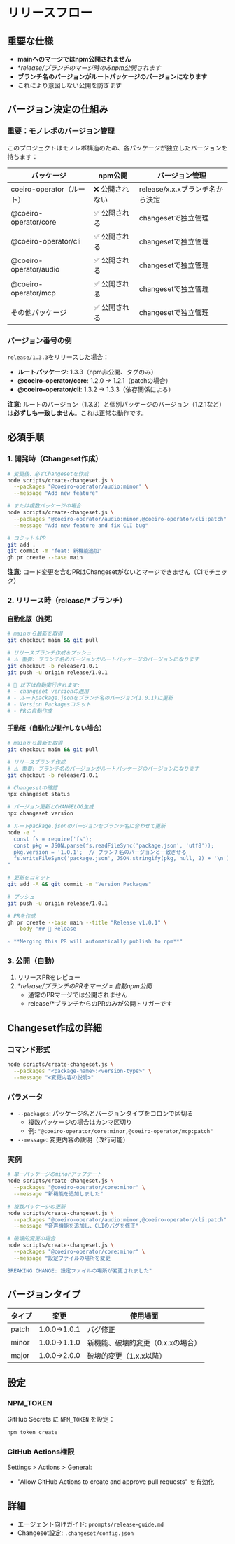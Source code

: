 # リリースフロー

## 重要な仕様
- **mainへのマージではnpm公開されません**
- **release/*ブランチのマージ時のみnpm公開されます**
- **ブランチ名のバージョンがルートパッケージのバージョンになります**
- これにより意図しない公開を防ぎます

## バージョン決定の仕組み

### 重要：モノレポのバージョン管理

このプロジェクトはモノレポ構造のため、各パッケージが独立したバージョンを持ちます：

| パッケージ | npm公開 | バージョン管理 |
|-----------|---------|---------------|
| coeiro-operator（ルート） | ❌ 公開されない | release/x.x.xブランチ名から決定 |
| @coeiro-operator/core | ✅ 公開される | changesetで独立管理 |
| @coeiro-operator/cli | ✅ 公開される | changesetで独立管理 |
| @coeiro-operator/audio | ✅ 公開される | changesetで独立管理 |
| @coeiro-operator/mcp | ✅ 公開される | changesetで独立管理 |
| その他パッケージ | ✅ 公開される | changesetで独立管理 |

### バージョン番号の例

`release/1.3.3`をリリースした場合：
- **ルートパッケージ**: 1.3.3（npm非公開、タグのみ）
- **@coeiro-operator/core**: 1.2.0 → 1.2.1（patchの場合）
- **@coeiro-operator/cli**: 1.3.2 → 1.3.3（依存関係による）

**注意**: ルートのバージョン（1.3.3）と個別パッケージのバージョン（1.2.1など）は**必ずしも一致しません**。これは正常な動作です。

## 必須手順

### 1. 開発時（Changeset作成）

```bash
# 変更後、必ずChangesetを作成
node scripts/create-changeset.js \
  --packages "@coeiro-operator/audio:minor" \
  --message "Add new feature"

# または複数パッケージの場合
node scripts/create-changeset.js \
  --packages "@coeiro-operator/audio:minor,@coeiro-operator/cli:patch" \
  --message "Add new feature and fix CLI bug"

# コミット＆PR
git add .
git commit -m "feat: 新機能追加"
gh pr create --base main
```

**注意**: コード変更を含むPRはChangesetがないとマージできません（CIでチェック）

### 2. リリース時（release/*ブランチ）

#### 自動化版（推奨）

```bash
# mainから最新を取得
git checkout main && git pull

# リリースブランチ作成＆プッシュ
# ⚠️ 重要: ブランチ名のバージョンがルートパッケージのバージョンになります
git checkout -b release/1.0.1
git push -u origin release/1.0.1

# 🤖 以下は自動実行されます:
# - changeset versionの適用
# - ルートpackage.jsonをブランチ名のバージョン(1.0.1)に更新
# - Version Packagesコミット
# - PRの自動作成
```

#### 手動版（自動化が動作しない場合）

```bash
# mainから最新を取得
git checkout main && git pull

# リリースブランチ作成
# ⚠️ 重要: ブランチ名のバージョンがルートパッケージのバージョンになります
git checkout -b release/1.0.1

# Changesetの確認
npx changeset status

# バージョン更新とCHANGELOG生成
npx changeset version

# ルートpackage.jsonのバージョンをブランチ名に合わせて更新
node -e "
  const fs = require('fs');
  const pkg = JSON.parse(fs.readFileSync('package.json', 'utf8'));
  pkg.version = '1.0.1';  // ブランチ名のバージョンと一致させる
  fs.writeFileSync('package.json', JSON.stringify(pkg, null, 2) + '\n');
"

# 更新をコミット
git add -A && git commit -m "Version Packages"

# プッシュ
git push -u origin release/1.0.1

# PRを作成
gh pr create --base main --title "Release v1.0.1" \
  --body "## 🚀 Release

⚠️ **Merging this PR will automatically publish to npm**"
```

### 3. 公開（自動）

1. リリースPRをレビュー
2. **release/*ブランチのPRをマージ = 自動npm公開**
   - 通常のPRマージでは公開されません
   - release/*ブランチからのPRのみが公開トリガーです

## Changeset作成の詳細

### コマンド形式

```bash
node scripts/create-changeset.js \
  --packages "<package-name>:<version-type>" \
  --message "<変更内容の説明>"
```

### パラメータ
- `--packages`: パッケージ名とバージョンタイプをコロンで区切る
  - 複数パッケージの場合はカンマ区切り
  - 例: `"@coeiro-operator/core:minor,@coeiro-operator/mcp:patch"`
- `--message`: 変更内容の説明（改行可能）

### 実例

```bash
# 単一パッケージのminorアップデート
node scripts/create-changeset.js \
  --packages "@coeiro-operator/core:minor" \
  --message "新機能を追加しました"

# 複数パッケージの更新
node scripts/create-changeset.js \
  --packages "@coeiro-operator/audio:minor,@coeiro-operator/cli:patch" \
  --message "音声機能を追加し、CLIのバグを修正"

# 破壊的変更の場合
node scripts/create-changeset.js \
  --packages "@coeiro-operator/core:minor" \
  --message "設定ファイルの場所を変更

BREAKING CHANGE: 設定ファイルの場所が変更されました"
```

## バージョンタイプ

| タイプ | 変更 | 使用場面 |
|--------|------|----------|
| patch | 1.0.0→1.0.1 | バグ修正 |
| minor | 1.0.0→1.1.0 | 新機能、破壊的変更（0.x.xの場合） |
| major | 1.0.0→2.0.0 | 破壊的変更（1.x.x以降） |

## 設定

### NPM_TOKEN

GitHub Secrets に `NPM_TOKEN` を設定：

```bash
npm token create
```

### GitHub Actions権限

Settings > Actions > General:
- "Allow GitHub Actions to create and approve pull requests" を有効化

## 詳細

- エージェント向けガイド: `prompts/release-guide.md`
- Changeset設定: `.changeset/config.json`